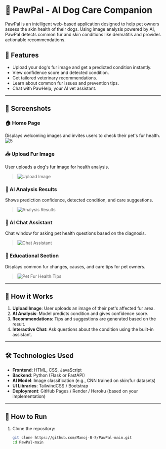 # 🐾 PawPal - AI Dog Care Companion

PawPal is an intelligent web-based application designed to help pet owners assess the skin health of their dogs. Using image analysis powered by AI, PawPal detects common fur and skin conditions like dermatitis and provides actionable recommendations.

## 🌟 Features

- Upload your dog's fur image and get a predicted condition instantly.
- View confidence score and detected condition.
- Get tailored veterinary recommendations.
- Learn about common fur issues and prevention tips.
- Chat with PawHelp, your AI vet assistant.

---

## 📸 Screenshots

### 🏠 Home Page
Displays welcoming images and invites users to check their pet's fur health.
![5](https://github.com/user-attachments/assets/3237cffe-64ca-488f-846b-3902c10d4bec)



### 📥 Upload Fur Image
User uploads a dog's fur image for health analysis.
> ![Upload Image](2.jpg)

### 🧠 AI Analysis Results
Shows prediction confidence, detected condition, and care suggestions.
> ![Analysis Results](3.jpg)

### 🤖 AI Chat Assistant
Chat window for asking pet health questions based on the diagnosis.
> ![Chat Assistant](4.jpg)

### 📘 Educational Section
Displays common fur changes, causes, and care tips for pet owners.
> ![Pet Fur Health Tips](5.jpg)

---

## 🚀 How it Works

1. **Upload Image**: User uploads an image of their pet's affected fur area.
2. **AI Analysis**: Model predicts condition and gives confidence score.
3. **Recommendations**: Tips and suggestions are generated based on the result.
4. **Interactive Chat**: Ask questions about the condition using the built-in assistant.

---

## 🛠️ Technologies Used

- **Frontend**: HTML, CSS, JavaScript
- **Backend**: Python (Flask or FastAPI)
- **AI Model**: Image classification (e.g., CNN trained on skin/fur datasets)
- **UI Libraries**: TailwindCSS / Bootstrap
- **Deployment**: GitHub Pages / Render / Heroku (based on your implementation)

---

## 📂 How to Run

1. Clone the repository:
   ```bash
   git clone https://github.com/Manoj-B-S/PawPal-main.git
   cd PawPal-main
